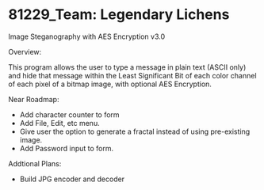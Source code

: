 # 81229_Team: Legendary Lichens

Image Steganography with AES Encryption v3.0

Overview:

This program allows the user to type a message in plain text (ASCII only) and hide that message within the Least Significant Bit of each color channel of each pixel of a bitmap image, with optional AES Encryption.

Near Roadmap:
* Add character counter to form
* Add File, Edit, etc menu.
* Give user the option to generate a fractal instead of using pre-existing image.
* Add Password input to form.

Addtional Plans:
* Build JPG encoder and decoder
